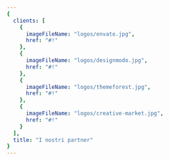 ```yaml
---
{
  clients: [
    {
      imageFileName: "logos/envato.jpg",
      href: "#!"
    },
    {
      imageFileName: "logos/designmodo.jpg",
      href: "#!"
    },
    {
      imageFileName: "logos/themeforest.jpg",
      href: "#!"
    },
    {
      imageFileName: "logos/creative-market.jpg",
      href: "#!"
    }
  ],
  title: "I nostri partner"
}
---
```

